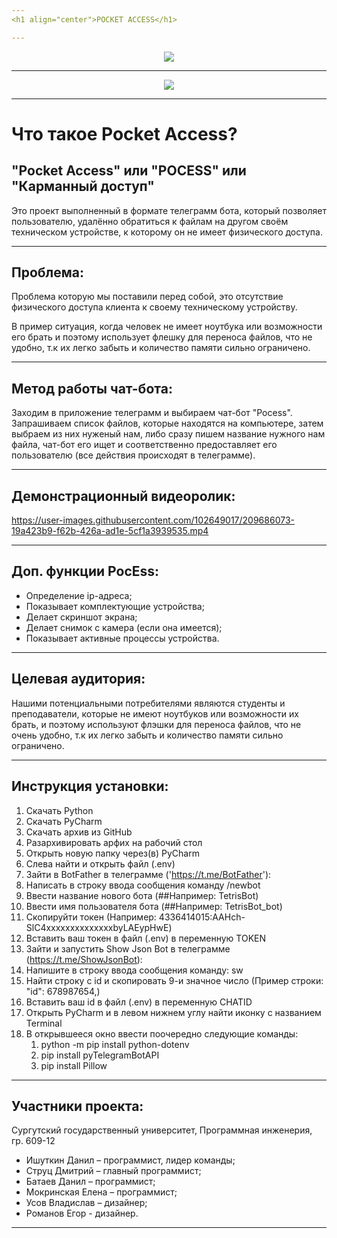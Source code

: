 ```yaml
---
<h1 align="center">POCKET ACCESS</h1>

---
```

<p align="center"><img src="https://user-images.githubusercontent.com/102649017/204105904-3392f9d4-0153-4d3f-8a56-7d0735b9628a.png"></p>

---
<p align="center">
<img src="https://img.shields.io/badge/PRs-welcome-brightgreen.svg?style=flat">
</p> 

---
# Что такое Pocket Access?

## "Pocket Access" или "POCESS" или "Карманный доступ"
Это проект выполненный в формате телеграмм бота, который позволяет пользователю, удалённо обратиться к файлам на другом своём техническом устройстве, к которому он не имеет физического доступа. 

---
## Проблема:
Проблема которую мы поставили перед собой, это отсутствие физического доступа клиента к своему техническому устройству. 

В пример ситуация, когда человек не имеет ноутбука или возможности его брать и поэтому использует флешку для переноса файлов, что не удобно, т.к их легко забыть и количество памяти сильно ограничено.


---
## Метод работы чат-бота:
Заходим в приложение телеграмм и выбираем чат-бот "Pocess". Запрашиваем список файлов, которые находятся на компьютере, затем выбраем из них нуженый нам, либо сразу пишем название нужного нам файла, чат-бот его ищет и соответственно предоставляет его пользователю (все действия происходят в телеграмме).

---
## Демонстрационный видеоролик:

https://user-images.githubusercontent.com/102649017/209686073-19a423b9-f62b-426a-ad1e-5cf1a3939535.mp4

---
## Доп. функции PocEss:
- Определение ip-адреса;
- Показывает комплектующие устройства;
- Делает скриншот экрана;
- Делает снимок с камера (если она имеется);
- Показывает активные процессы устройства.


---
## Целевая аудитория: 
Нашими потенциальными потребителями являются студенты и преподаватели, которые не имеют ноутбуков или возможности их брать, и поэтому используют флэшки для переноса файлов, что не очень удобно, т.к их легко забыть и количество памяти сильно ограничено.

---
## Инструкция установки: 
1) Скачать Python 
2) Скачать PyCharm
3) Скачать архив из GitHub
4) Разархивировать арфих на рабочий стол
5) Открыть новую папку через(в) PyCharm
6) Слева найти и открыть файл (.env)
7) Зайти в BotFather в телеграмме ('https://t.me/BotFather'):
  1) Написать в строку ввода сообщения команду /newbot
  2) Ввести название нового бота (##Например: TetrisBot)
  3) Ввести имя пользователя бота (##Например: TetrisBot_bot)
  4) Скопируйти токен (Например: 4336414015:AAHch-SlC4xxxxxxxxxxxxxxbyLAEypHwE)
  5) Вставить ваш токен в файл (.env) в переменную TOKEN
7) Зайти и запустить Show Json Bot в телеграмме (https://t.me/ShowJsonBot):
  1) Напишите в строку ввода сообщения команду: sw
  2) Найти строку с id и скопировать 9-и значное число (Пример строки: "id": 678987654,)
  3) Вставить ваш id в файл (.env) в переменную CHATID
9) Открыть PyCharm и в левом нижнем углу найти иконку с названием Terminal
10) В открывшееся окно ввести поочередно следующие команды:
    1) python -m pip install python-dotenv
    2) pip install pyTelegramBotAPI
    3) pip install Pillow
---
## Участники проекта:

Сургутский государственный университет, Программная инженерия, гр. 609-12

- Ишуткин Данил – программист, лидер команды;
- Струц Дмитрий – главный программист; 
- Батаев Данил – программист;
- Мокринская Елена – программист;
- Усов Владислав – дизайнер;
- Романов Егор - дизайнер.

---
